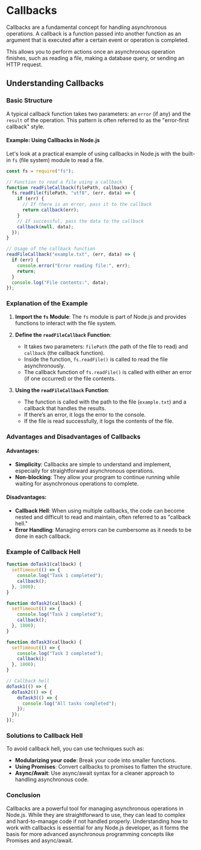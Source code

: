 # Callbacks

Callbacks are a fundamental concept for handling asynchronous operations. A callback is a function passed into another function as an argument that is executed after a certain event or operation is completed.

This allows you to perform actions once an asynchronous operation finishes, such as reading a file, making a database query, or sending an HTTP request.

## Understanding Callbacks

### Basic Structure

A typical callback function takes two parameters: an `error` (if any) and the `result` of the operation. This pattern is often referred to as the "error-first callback" style.

#### Example: Using Callbacks in Node.js

Let's look at a practical example of using callbacks in Node.js with the built-in `fs` (file system) module to read a file.

```javascript
const fs = require("fs");

// Function to read a file using a callback
function readFileCallback(filePath, callback) {
  fs.readFile(filePath, "utf8", (err, data) => {
    if (err) {
      // If there is an error, pass it to the callback
      return callback(err);
    }
    // If successful, pass the data to the callback
    callback(null, data);
  });
}

// Usage of the callback function
readFileCallback("example.txt", (err, data) => {
  if (err) {
    console.error("Error reading file:", err);
    return;
  }
  console.log("File contents:", data);
});
```

### Explanation of the Example

1. **Import the `fs` Module**: The `fs` module is part of Node.js and provides functions to interact with the file system.

2. **Define the `readFileCallback` Function**:

   - It takes two parameters: `filePath` (the path of the file to read) and `callback` (the callback function).
   - Inside the function, `fs.readFile()` is called to read the file asynchronously.
   - The callback function of `fs.readFile()` is called with either an error (if one occurred) or the file contents.

3. **Using the `readFileCallback` Function**:
   - The function is called with the path to the file (`example.txt`) and a callback that handles the results.
   - If there’s an error, it logs the error to the console.
   - If the file is read successfully, it logs the contents of the file.

### Advantages and Disadvantages of Callbacks

#### Advantages:

- **Simplicity**: Callbacks are simple to understand and implement, especially for straightforward asynchronous operations.
- **Non-blocking**: They allow your program to continue running while waiting for asynchronous operations to complete.

#### Disadvantages:

- **Callback Hell**: When using multiple callbacks, the code can become nested and difficult to read and maintain, often referred to as "callback hell."
- **Error Handling**: Managing errors can be cumbersome as it needs to be done in each callback.

### Example of Callback Hell

```javascript
function doTask1(callback) {
  setTimeout(() => {
    console.log("Task 1 completed");
    callback();
  }, 1000);
}

function doTask2(callback) {
  setTimeout(() => {
    console.log("Task 2 completed");
    callback();
  }, 1000);
}

function doTask3(callback) {
  setTimeout(() => {
    console.log("Task 3 completed");
    callback();
  }, 1000);
}

// Callback hell
doTask1(() => {
  doTask2(() => {
    doTask3(() => {
      console.log("All tasks completed");
    });
  });
});
```

### Solutions to Callback Hell

To avoid callback hell, you can use techniques such as:

- **Modularizing your code**: Break your code into smaller functions.
- **Using Promises**: Convert callbacks to promises to flatten the structure.
- **Async/Await**: Use async/await syntax for a cleaner approach to handling asynchronous code.

### Conclusion

Callbacks are a powerful tool for managing asynchronous operations in Node.js. While they are straightforward to use, they can lead to complex and hard-to-manage code if not handled properly. Understanding how to work with callbacks is essential for any Node.js developer, as it forms the basis for more advanced asynchronous programming concepts like Promises and async/await.
